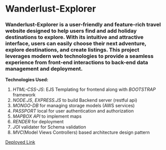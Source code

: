 <h1>Wanderlust-Explorer</h1>
<h3>Wanderlust-Explorer is a user-friendly and feature-rich travel website designed to help users find and add holiday destinations to explore. With its intuitive and attractive interface, users can easily choose their next adventure, explore destinations, and create listings. This project leverages modern web technologies to provide a seamless experience from front-end interactions to back-end data management and deployment.</h3>
<p><b>Technologies Used:</b></p>
<ol>
  <li><em>HTML-CSS-JS</em>: EJS Templating for frontend along with <em>BOOTSTRAP</em> framework</li>
  <li><em>NODE.JS</em>, <em>EXPRESS.JS</em> to build Backend server (restful api)</li>
  <li><em>MONGO-DB</em> for managing storage models (AWS services)</li>
  <li><em>PASSPORT</em> local for user authentication and authorization</li>
  <li><em>MAPBOX API</em> to implement maps</li>
  <li><em>RENDER</em> for deployment</li>
  <li><em>JOI</em> validater for Schema validation</li>
  <li><em>MVC</em>(Model Views Controllers) based architecture design pattern</li>
</ol>

<a href="https://airbnbclone-1sgs.onrender.com/listings">Deployed Link</a>
